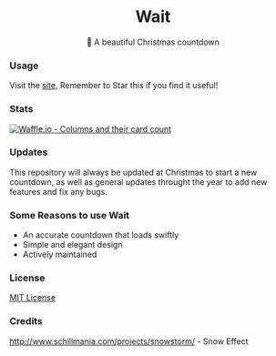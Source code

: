 <h1 align="center"> Wait </h1>
<p align="center"> 💎 A beautiful Christmas countdown </p>

### Usage
Visit the [site](http://vutondesign.com/wait/), Remember to Star this if you find it useful!

### Stats
[![Waffle.io - Columns and their card count](https://badge.waffle.io/VutonDesign/wait.svg?columns=all)](http://waffle.io/VutonDesign/wait) 

### Updates
This repository will always be updated at Christmas to start a new countdown, as well as general updates throught the year to add new features and fix any bugs.

### Some Reasons to use Wait
- An accurate countdown that loads swiftly
- Simple and elegant design 
- Actively maintained

### License 
[MIT License](http://vutondesign.com/MyMIT/)

### Credits
http://www.schillmania.com/projects/snowstorm/ - Snow Effect
